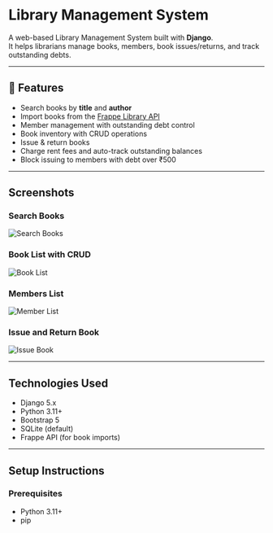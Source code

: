 # Library Management System

A web-based Library Management System built with **Django**.  
It helps librarians manage books, members, book issues/returns, and track outstanding debts.

---

## 🚀 Features

-  Search books by **title** and **author**
-  Import books from the [Frappe Library API](https://frappe.io)
-  Member management with outstanding debt control
-  Book inventory with CRUD operations
-  Issue & return books
-  Charge rent fees and auto-track outstanding balances
-  Block issuing to members with debt over ₹500

---

## Screenshots

### Search Books
![Search Books](screenshots/search_books.png)

### Book List with CRUD
![Book List](screenshots/book_list.png)

### Members List
![Member List](screenshots/member_list.png)

### Issue and Return Book
![Issue Book](screenshots/issue_book.png)

---

## Technologies Used

- Django 5.x
- Python 3.11+
- Bootstrap 5
- SQLite (default)
- Frappe API (for book imports)

---

## Setup Instructions

### Prerequisites
- Python 3.11+
- pip

